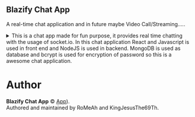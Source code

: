 ## Blazify Chat App
<!-- more stuff here information and something else -->

A real-time chat application and in future maybe Video Call/Streaming.....

<!-- Drop down option !-->

<details> <summary> This is a chat app made for fun purpose, it provides real time chatting with the usage of socket.io. In this chat application React and Javascript is used in front end and NodeJS is used in backend. MongoDB is used as database and bcrypt is used for encryption of password so this is a awesome chat application. </summary>

Content

</details>

<!-- Author and stuff -->

# Author

**Blazify Chat App** © [App](https://github.com/Blazify/blazify-chat-app)).  
Authored and maintained by RoMeAh and KingJesusThe69Th.
